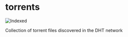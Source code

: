 torrents 
========
![Indexed](https://img.shields.io/badge/indexed-136096-blue)

Collection of torrent files discovered in the DHT network
